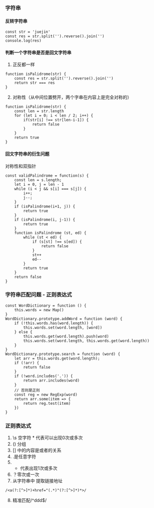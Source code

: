 ### 字符串

#### 反转字符串

```
const str = 'juejin'
const res = str.split('').reverse().join('')
console.log(res)
```

#### 判断一个字符串是否是回文字符串
1. 正反都一样
```
function isPalidrome(str) {
    const res = str.split('').reverse().join('')
    return str === res
}
```
2. 对称性（从中间位置劈开，两个字串在内容上是完全对称的）
```
function isPalidrome(str) {
    const len = str.length
    for (let i = 0; i < len / 2; i++) {
        if(str[i] !== str[len-i-1]) {
            return false
        }
    }
    return true
}
```

#### 回文字符串的衍生问题
对称性和双指针

```
const validPalindrome = function(s) {
    const len = s.length;
    let i = 0, j = len - 1
    while (i < j && s[i] === s[j]) {
        i++;
        j--;
    }
    if (isPalindrome(i+1, j)) {
        return true
    }
    if (isPalindrome(i, j-1)) {
        return true
    }
    function isPalindrome (st, ed) {
        while (st < ed) {
            if (s[st] !== s[ed]) {
                return false
            }
            st++
            ed--
        }
        return true
    }
    return false
}
```

### 字符串匹配问题 - 正则表达式
```
const WordDictionary = function () {
    this.words = new Map()
}
WordDictionary.prototype.addWord = function (word) {
    if (!this.words.has(word.length)) {
        this.words.set(word.length, [word])
    } else {
        this.words.get(word.length).push(word)
        this.words.set(word.length, this.words.get(word.length))
    }
}
WordDictionary.prototype.search = function (word) {
    let arr = this.words.get(word.length);
    if (!arr) {
        return false
    }
    if (!word.includes('.')) {
        return arr.includes(word)
    }
    // 否则是正则
    const reg = new RegExp(word)
    return arr.some(item => {
        return reg.test(item)
    })
}
```

### 正则表达式
1. \s 空字符 * 代表可以出现0次或多次
2. () 分组
3. [] 中的内容是或者的关系 
4. .是任意字符
5. + 代表出现1次或多次
6. ？零次或一次
7. 从字符串中 提取链接地址
```
/<a(?:[^>]*)+href="(.*)"(?:[^>]*)*>/
```
8. 精准匹配/^ddd$/